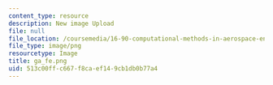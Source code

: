 ```yaml
---
content_type: resource
description: New image Upload
file: null
file_location: /coursemedia/16-90-computational-methods-in-aerospace-engineering-spring-2014/513c00ffc667f8caef149cb1db0b77a4_ga_fe.png
file_type: image/png
resourcetype: Image
title: ga_fe.png
uid: 513c00ff-c667-f8ca-ef14-9cb1db0b77a4
---
```

